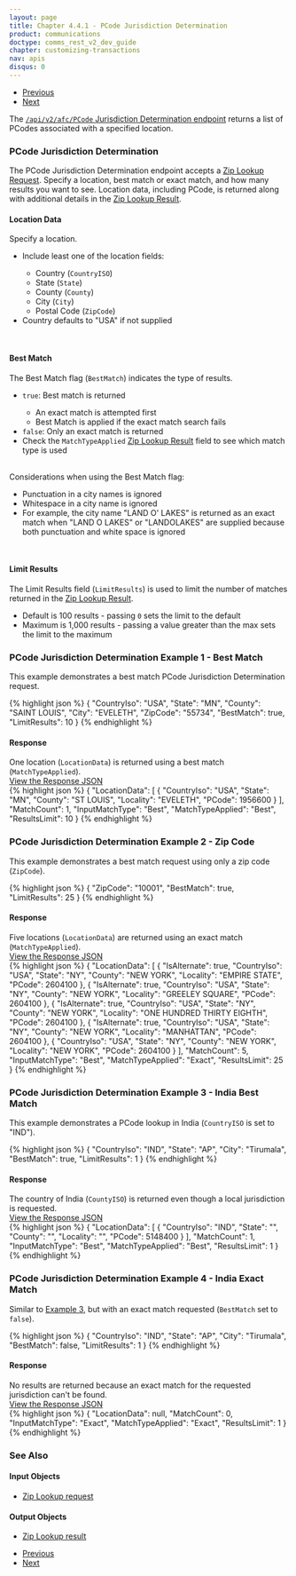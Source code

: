 ```yaml
---
layout: page
title: Chapter 4.4.1 - PCode Jurisdiction Determination
product: communications
doctype: comms_rest_v2_dev_guide
chapter: customizing-transactions
nav: apis
disqus: 0
---
```


<ul class="pager">
  <li class="previous"><a href="/communications/dev-guide_rest_v2/customizing-transactions/jurisdiction-determination-use-cases/"><i class="glyphicon glyphicon-chevron-left"></i>Previous</a></li>
  <li class="next"><a href="/communications/dev-guide_rest_v2/customizing-transactions/sample-transactions/geocode-jurisdiction-determination/">Next<i class="glyphicon glyphicon-chevron-right"></i></a></li>
</ul>

The <a class="dev-guide-link" href="/communications/dev-guide_rest_v2/getting-started/environments-endpoints#jur_determine"><code>/api/v2/afc/PCode</code> Jurisdiction Determination endpoint</a> returns a list of PCodes associated with a specified location.

<h3>PCode Jurisdiction Determination</h3>
The PCode Jurisdiction Determination endpoint accepts a <a class="dev-guide-link" href="/communications/dev-guide_rest_v2/reference/zip-lookup-request/">Zip Lookup Request</a>.  Specify a location, best match or exact match, and how many results you want to see.  Location data, including PCode, is returned along with additional details in the <a class="dev-guide-link" href="/communications/dev-guide_rest_v2/reference/zip-lookup-result/">Zip Lookup Result</a>.


<h4>Location Data</h4>
Specify a location.
<ul class="dev-guide-list">
    <li>Include least one of the location fields:</li>
        <ul class="dev-guide-list">
            <li>Country (<code>CountryISO</code>)</li>
            <li>State (<code>State</code>)</li>
            <li>County (<code>County</code>)</li>
            <li>City (<code>City</code>)</li>
            <li>Postal Code (<code>ZipCode</code>)</li>
        </ul>
    <li>Country defaults to "USA" if not supplied</li>
</ul>
<br/>
<h4>Best Match</h4>
The Best Match flag (<code>BestMatch</code>) indicates the type of results.
<ul class="dev-guide-list">
    <li><code>true</code>: Best match is returned</li>
        <ul class="dev-guide-list">
            <li>An exact match is attempted first</li>
            <li>Best Match is applied if the exact match search fails</li>
        </ul>
    <li><code>false</code>: Only an exact match is returned</li>
    <li>Check the <code>MatchTypeApplied</code> <a class="dev-guide-link" href="/communications/dev-guide_rest_v2/reference/zip-lookup-result/">Zip Lookup Result</a> field to see which match type is used</li>
</ul>
<br/>
Considerations when using the Best Match flag:
<ul class="dev-guide-list">
    <li>Punctuation in a city names is ignored</li>
    <li>Whitespace in a city name is ignored</li>
    <li>For example, the city name "LAND O' LAKES" is returned as an exact match when "LAND O LAKES" or "LANDOLAKES" are supplied because both punctuation and white space is ignored</li>
</ul>
<br/>
<h4>Limit Results</h4>
The Limit Results field (<code>LimitResults</code>) is used to limit the number of matches returned in the <a class="dev-guide-link" href="/communications/dev-guide_rest_v2/reference/zip-lookup-result/">Zip Lookup Result</a>.
<ul class="dev-guide-list">
    <li>Default is 100 results - passing <code>0</code> sets the limit to the default</li>
    <li>Maximum is 1,000 results - passing a value greater than the max sets the limit to the maximum</li>
</ul>

<h3>PCode Jurisdiction Determination Example 1 - Best Match</h3>
This example demonstrates a best match PCode Jurisdiction Determination request.

{% highlight json %}
{
  "CountryIso": "USA",
  "State": "MN",
  "County": "SAINT LOUIS",
  "City": "EVELETH",
  "ZipCode": "55734",
  "BestMatch": true,
  "LimitResults": 10
}
{% endhighlight %}

<h4>Response</h4>
One location (<code>LocationData</code>) is returned using a best match (<code>MatchTypeApplied</code>).

<div class="panel-group">
  <a data-toggle="collapse" href="#collapse1">View the Response JSON</a>
  <div id="collapse1" class="panel-collapse collapse">
    <div class="panel-body">
{% highlight json %}
{
  "LocationData": [
    {
      "CountryIso": "USA",
      "State": "MN",
      "County": "ST LOUIS",
      "Locality": "EVELETH",
      "PCode": 1956600
    }
  ],
  "MatchCount": 1,
  "InputMatchType": "Best",
  "MatchTypeApplied": "Best",
  "ResultsLimit": 10
}
{% endhighlight %}
    </div>
  </div>
</div>

<h3>PCode Jurisdiction Determination Example 2 - Zip Code</h3>
This example demonstrates a best match request using only a zip code (<code>ZipCode</code>).

{% highlight json %}
{
  "ZipCode": "10001",
  "BestMatch": true,
  "LimitResults": 25
}
{% endhighlight %}

<h4>Response</h4>
Five locations (<code>LocationData</code>) are returned using an exact match (<code>MatchTypeApplied</code>).

<div class="panel-group">
  <a data-toggle="collapse" href="#collapse2">View the Response JSON</a>
  <div id="collapse2" class="panel-collapse collapse">
    <div class="panel-body">
{% highlight json %}
{
  "LocationData": [
    {
      "IsAlternate": true,
      "CountryIso": "USA",
      "State": "NY",
      "County": "NEW YORK",
      "Locality": "EMPIRE STATE",
      "PCode": 2604100
    },
    {
      "IsAlternate": true,
      "CountryIso": "USA",
      "State": "NY",
      "County": "NEW YORK",
      "Locality": "GREELEY SQUARE",
      "PCode": 2604100
    },
    {
      "IsAlternate": true,
      "CountryIso": "USA",
      "State": "NY",
      "County": "NEW YORK",
      "Locality": "ONE HUNDRED THIRTY EIGHTH",
      "PCode": 2604100
    },
    {
      "IsAlternate": true,
      "CountryIso": "USA",
      "State": "NY",
      "County": "NEW YORK",
      "Locality": "MANHATTAN",
      "PCode": 2604100
    },
    {
      "CountryIso": "USA",
      "State": "NY",
      "County": "NEW YORK",
      "Locality": "NEW YORK",
      "PCode": 2604100
    }
  ],
  "MatchCount": 5,
  "InputMatchType": "Best",
  "MatchTypeApplied": "Exact",
  "ResultsLimit": 25
}
{% endhighlight %}
    </div>
  </div>
</div>

<h3 id="example3">PCode Jurisdiction Determination Example 3 - India Best Match</h3>
This example demonstrates a PCode lookup in India (<code>CountryISO</code> is set to "IND").

{% highlight json %}
{
  "CountryIso": "IND",
  "State": "AP",
  "City": "Tirumala",
  "BestMatch": true,
  "LimitResults": 1
}
{% endhighlight %}

<h4>Response</h4>
The country of India (<code>CountyISO</code>) is returned even though a local jurisdiction is requested.

<div class="panel-group">
  <a data-toggle="collapse" href="#collapse3">View the Response JSON</a>
  <div id="collapse3" class="panel-collapse collapse">
    <div class="panel-body">
{% highlight json %}
{
  "LocationData": [
    {
      "CountryIso": "IND",
      "State": "",
      "County": "",
      "Locality": "",
      "PCode": 5148400
    }
  ],
  "MatchCount": 1,
  "InputMatchType": "Best",
  "MatchTypeApplied": "Best",
  "ResultsLimit": 1
}
{% endhighlight %}
    </div>
  </div>
</div>

<h3>PCode Jurisdiction Determination Example 4 - India Exact Match</h3>
Similar to <a class="dev-guide-link" href="#example3">Example 3</a>, but with an exact match requested (<code>BestMatch</code> set to <code>false</code>).

{% highlight json %}
{
  "CountryIso": "IND",
  "State": "AP",
  "City": "Tirumala",
  "BestMatch": false,
  "LimitResults": 1
}
{% endhighlight %}

<h4>Response</h4>
No results are returned because an exact match for the requested jurisdiction can't be found.

<div class="panel-group">
  <a data-toggle="collapse" href="#collapse4">View the Response JSON</a>
  <div id="collapse4" class="panel-collapse collapse">
    <div class="panel-body">
{% highlight json %}
{
  "LocationData": null,
  "MatchCount": 0,
  "InputMatchType": "Exact",
  "MatchTypeApplied": "Exact",
  "ResultsLimit": 1
}
{% endhighlight %}
    </div>
  </div>
</div>

<h3>See Also</h3>
<h4>Input Objects</h4>
<ul class="dev-guide-list">
  <li><a class="dev-guide-link" href="/communications/dev-guide_rest_v2/reference/zip-lookup-request/">Zip Lookup request</a></li>
</ul>

<h4>Output Objects</h4>
<ul class="dev-guide-list">
  <li><a class="dev-guide-link" href="/communications/dev-guide_rest_v2/reference/zip-lookup-result/">Zip Lookup result</a></li>
</ul>

<ul class="pager">
  <li class="previous"><a href="/communications/dev-guide_rest_v2/customizing-transactions/jurisdiction-determination-use-cases/"><i class="glyphicon glyphicon-chevron-left"></i>Previous</a></li>
  <li class="next"><a href="/communications/dev-guide_rest_v2/customizing-transactions/sample-transactions/geocode-jurisdiction-determination/">Next<i class="glyphicon glyphicon-chevron-right"></i></a></li>
</ul>